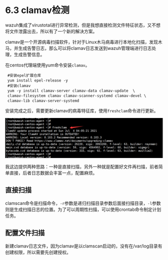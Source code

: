 # 6.3 clamav检测

wazuh集成了virustotal进行异常检测，但是我想直接检测文件特征状态，又不想将文件泄露出去，所以有了一个新的解决方案。

clamav是一个开源病毒扫描软件，针对于Linux木马病毒进行本地化扫描，发现木马，并生成告警日志，那么可以将clamav日志发送到wazuh管理端进行日志处理，生成告警信息。

在centos代理端使用yum命令安装`clamav`。

```text
 #安装epel扩展仓库
 yum install epel-release -y
 #安装clamav
 yum -y install clamav-server clamav-data clamav-update  \
 clamav-filesystem clamav clamav-scanner-systemd clamav-devel \ 
 clamav-lib clamav-server-systemd
```

安装完成之后，需要更新clamav的病毒特征库，使用`freshclam`命令进行更新。

![](../.gitbook/assets/image%20%28143%29.png)

我这边提供两种思路：一种是直接扫描，另外一种就是配置好文件再扫描，前者简单直接，后者日志数据会丰富一点，配置麻烦。

## 直接扫描

clamscan命令是扫描命令，`-r`参数是递归扫描目录参数后面接扫描目录，`-l`参数则是生成扫描日志的位置。为了可以周期性扫描，可以使用crontab命令制定计划任务。





## 配置文件扫描

新建clamav日志文件，因为clamav是以clamscan启动的，没有在/var/log目录有创建权限，所以需要先创建授权。





